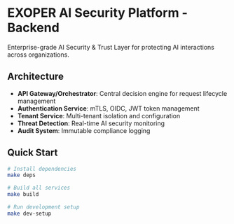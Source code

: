 # EXOPER AI Security Platform - Backend

Enterprise-grade AI Security & Trust Layer for protecting AI interactions across organizations.

## Architecture

- **API Gateway/Orchestrator**: Central decision engine for request lifecycle management
- **Authentication Service**: mTLS, OIDC, JWT token management
- **Tenant Service**: Multi-tenant isolation and configuration
- **Threat Detection**: Real-time AI security monitoring
- **Audit System**: Immutable compliance logging

## Quick Start

```bash
# Install dependencies
make deps

# Build all services
make build

# Run development setup
make dev-setup
